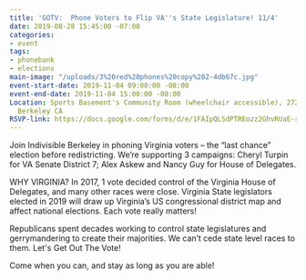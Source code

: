 ```yaml
---
title: 'GOTV:  Phone Voters to Flip VA''s State Legislature! 11/4'
date: 2019-08-28 15:45:00 -07:00
categories:
- event
tags:
- phonebank
- elections
main-image: "/uploads/3%20red%20phones%20copy%202-4db67c.jpg"
event-start-date: 2019-11-04 09:00:00 -08:00
event-end-date: 2019-11-04 15:00:00 -08:00
Location: Sports Basement's Community Room (wheelchair accessible), 2727 Milvia St,
  Berkeley CA
RSVP-link: https://docs.google.com/forms/d/e/1FAIpQLSdPTREozz2GhvRUaE-s8gTrSmeZNXB2vE-JJF2KaAyn6BQDxw/viewform
---
```


Join Indivisible Berkeley in phoning Virginia voters – the “last chance” election before redistricting. We’re supporting 3 campaigns: Cheryl Turpin for VA Senate District 7; Alex Askew and Nancy Guy for House of Delegates.

WHY VIRGINIA? In 2017, 1 vote decided control of the Virginia House of Delegates, and many other races were close.  Virginia State legislators elected in 2019 will draw up Virginia’s US congressional district map and affect national elections. Each vote really matters!

Republicans spent decades working to control state legislatures and gerrymandering to create their majorities. We can’t cede state level races to them. Let's Get Out The Vote!

Come when you can, and stay as long as you are able!